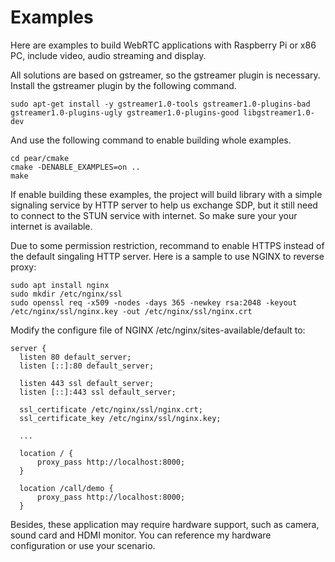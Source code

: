 # Examples

Here are examples to build WebRTC applications with Raspberry Pi or x86 PC, include video, audio streaming and display.

All solutions are based on gstreamer, so the gstreamer plugin is necessary. Install the gstreamer plugin by the following command.

```
sudo apt-get install -y gstreamer1.0-tools gstreamer1.0-plugins-bad gstreamer1.0-plugins-ugly gstreamer1.0-plugins-good libgstreamer1.0-dev
```

And use the following command to enable building whole examples.

```
cd pear/cmake
cmake -DENABLE_EXAMPLES=on ..
make
```

If enable building these examples, the project will build library with a simple signaling service by HTTP server to help us exchange SDP, but it still need to connect to the STUN service with internet. So make sure your your internet is available.

Due to some permission restriction, recommand to enable HTTPS instead of the default singaling HTTP server. Here is a sample to use NGINX to reverse proxy:

```
sudo apt install nginx
sudo mkdir /etc/nginx/ssl
sudo openssl req -x509 -nodes -days 365 -newkey rsa:2048 -keyout /etc/nginx/ssl/nginx.key -out /etc/nginx/ssl/nginx.crt
```

Modify the configure file of NGINX /etc/nginx/sites-available/default to:

```
server {
  listen 80 default_server;
  listen [::]:80 default_server;

  listen 443 ssl default_server;
  listen [::]:443 ssl default_server;

  ssl_certificate /etc/nginx/ssl/nginx.crt;
  ssl_certificate_key /etc/nginx/ssl/nginx.key;

  ...

  location / {
      proxy_pass http://localhost:8000;
  }

  location /call/demo {
      proxy_pass http://localhost:8000;
  }

```

Besides, these application may require hardware support, such as camera, sound card and HDMI monitor. You can reference my hardware configuration or use your scenario.

